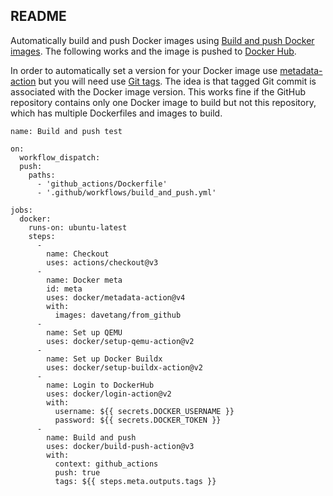 ## README

Automatically build and push Docker images using [Build and push Docker images](https://github.com/marketplace/actions/build-and-push-docker-images). The following works and the image is pushed to [Docker Hub](https://hub.docker.com/repository/docker/davetang/from_github).

In order to automatically set a version for your Docker image use [metadata-action](https://github.com/docker/metadata-action) but you will need use [Git tags](https://git-scm.com/book/en/v2/Git-Basics-Tagging). The idea is that tagged Git commit is associated with the Docker image version. This works fine if the GitHub repository contains only one Docker image to build but not this repository, which has multiple Dockerfiles and images to build.

```
name: Build and push test

on:
  workflow_dispatch:
  push:
    paths:
      - 'github_actions/Dockerfile'
      - '.github/workflows/build_and_push.yml'

jobs:
  docker:
    runs-on: ubuntu-latest
    steps:
      -
        name: Checkout
        uses: actions/checkout@v3
      -
        name: Docker meta
        id: meta
        uses: docker/metadata-action@v4
        with:
          images: davetang/from_github
      -
        name: Set up QEMU
        uses: docker/setup-qemu-action@v2
      -
        name: Set up Docker Buildx
        uses: docker/setup-buildx-action@v2
      -
        name: Login to DockerHub
        uses: docker/login-action@v2
        with:
          username: ${{ secrets.DOCKER_USERNAME }}
          password: ${{ secrets.DOCKER_TOKEN }}
      -
        name: Build and push
        uses: docker/build-push-action@v3
        with:
          context: github_actions
          push: true
          tags: ${{ steps.meta.outputs.tags }}
```

